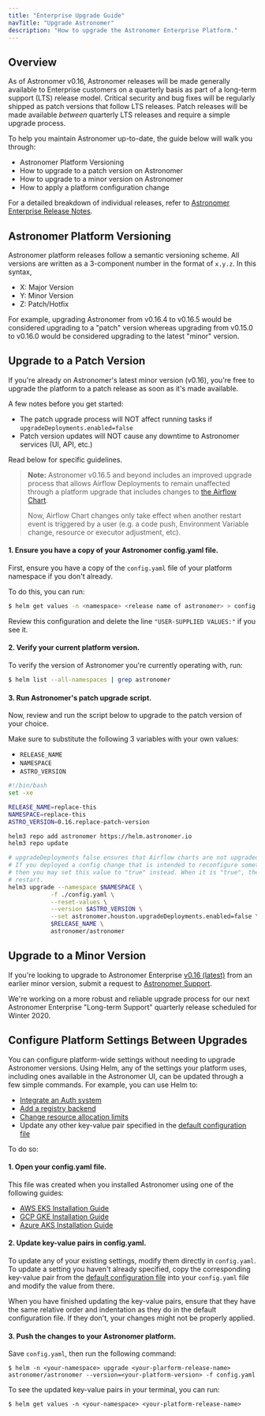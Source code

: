 ```yaml
---
title: "Enterprise Upgrade Guide"
navTitle: "Upgrade Astronomer"
description: "How to upgrade the Astronomer Enterprise Platform."
---
```


## Overview

As of Astronomer v0.16, Astronomer releases will be made generally available to Enterprise customers on a quarterly basis as part of a long-term support (LTS) release model. Critical security and bug fixes will be regularly shipped as patch versions that follow LTS releases. Patch releases will be made available _between_ quarterly LTS releases and require a simple upgrade process.

To help you maintain Astronomer up-to-date, the guide below will walk you through:

- Astronomer Platform Versioning
- How to upgrade to a patch version on Astronomer
- How to upgrade to a minor version on Astronomer
- How to apply a platform configuration change

For a detailed breakdown of individual releases, refer to [Astronomer Enterprise Release Notes](https://www.astronomer.io/docs/enterprise/v0.16/resources/release-notes/).

## Astronomer Platform Versioning

Astronomer platform releases follow a semantic versioning scheme. All versions are written as a 3-component number in the format of `x.y.z`. In this syntax,

- X: Major Version
- Y: Minor Version
- Z: Patch/Hotfix

For example, upgrading Astronomer from v0.16.4 to v0.16.5 would be considered upgrading to a "patch" version whereas upgrading from v0.15.0 to v0.16.0 would be considered upgrading to the latest "minor" version.

## Upgrade to a Patch Version

If you're already on Astronomer's latest minor version (v0.16), you're free to upgrade the platform to a patch release as soon as it's made available.

A few notes before you get started:
- The patch upgrade process will NOT affect running tasks if `upgradeDeployments.enabled=false`
- Patch version updates will NOT cause any downtime to Astronomer services (UI, API, etc.)

Read below for specific guidelines.

> **Note:** Astronomer v0.16.5 and beyond includes an improved upgrade process that allows Airflow Deployments to remain unaffected through a platform upgrade that includes changes to [the Airflow Chart](https://github.com/astronomer/airflow-chart).
>
> Now, Airflow Chart changes only take effect when another restart event is triggered by a user (e.g. a code push, Environment Variable change, resource or executor adjustment, etc).

#### 1. Ensure you have a copy of your Astronomer config.yaml file.

First, ensure you have a copy of the `config.yaml` file of your platform namespace if you don't already.

To do this, you can run:

```sh
$ helm get values -n <namespace> <release name of astronomer> > config.yaml
```

Review this configuration and delete the line `"USER-SUPPLIED VALUES:"` if you see it.

#### 2. Verify your current platform version.

To verify the version of Astronomer you're currently operating with, run:

```sh
$ helm list --all-namespaces | grep astronomer
```

#### 3. Run Astronomer's patch upgrade script.

Now, review and run the script below to upgrade to the patch version of your choice.

Make sure to substitute the following 3 variables with your own values:

- `RELEASE_NAME`
- `NAMESPACE`
- `ASTRO_VERSION`

```sh
#!/bin/bash
set -xe

RELEASE_NAME=replace-this
NAMESPACE=replace-this
ASTRO_VERSION=0.16.replace-patch-version

helm3 repo add astronomer https://helm.astronomer.io
helm3 repo update

# upgradeDeployments false ensures that Airflow charts are not upgraded when this script is ran
# If you deployed a config change that is intended to reconfigure something inside Airflow,
# then you may set this value to "true" instead. When it is "true", then each Airflow chart will
# restart.
helm3 upgrade --namespace $NAMESPACE \
            -f ./config.yaml \
            --reset-values \
            --version $ASTRO_VERSION \
            --set astronomer.houston.upgradeDeployments.enabled=false \
            $RELEASE_NAME \
            astronomer/astronomer
```

## Upgrade to a Minor Version

If you're looking to upgrade to Astronomer Enterprise [v0.16 (latest)](/docs/enterprise/v0.16/resources/release-notes) from an earlier minor version, submit a request to [Astronomer Support](https://support.astronomer.io).

We're working on a more robust and reliable upgrade process for our next Astronomer Enterprise "Long-term Support" quarterly release scheduled for Winter 2020.

## Configure Platform Settings Between Upgrades

You can configure platform-wide settings without needing to upgrade Astronomer versions. Using Helm, any of the settings your platform uses, including ones available in the Astronomer UI, can be updated through a few simple commands. For example, you can use Helm to:

* [Integrate an Auth system](https://www.astronomer.io/docs/enterprise/v0.16/manage-astronomer/integrate-auth-system)
* [Add a registry backend](https://www.astronomer.io/docs/enterprise/v0.16/manage-astronomer/registry-backend)
* [Change resource allocation limits](https://www.astronomer.io/docs/enterprise/v0.16/manage-astronomer/configure-platform-resources)
* Update any other key-value pair specified in the [default configuration file](https://github.com/astronomer/docs/blob/main/enterprise/v0.16/reference/default.yaml)

To do so:

#### 1. Open your config.yaml file.

This file was created when you installed Astronomer using one of the following guides:

* [AWS EKS Installation Guide](https://www.astronomer.io/docs/enterprise/v0.16/install/aws/install-aws-standard#6-configure-your-helm-chart)
* [GCP GKE Installation Guide](https://www.astronomer.io/docs/enterprise/v0.16/install/gcp/install-gcp-standard#7-configure-your-helm-chart)
* [Azure AKS Installation Guide](https://www.astronomer.io/docs/enterprise/v0.16/install/azure/install-azure-standard#6-configure-your-helm-chart)

#### 2. Update key-value pairs in config.yaml.

To update any of your existing settings, modify them directly in `config.yaml`. To update a setting you haven't already specified, copy the corresponding key-value pair from the [default configuration file](https://github.com/astronomer/docs/blob/main/enterprise/v0.16/reference/default.yaml) into your `config.yaml` file and modify the value from there.

When you have finished updating the key-value pairs, ensure that they have the same relative order and indentation as they do in the default configuration file. If they don't, your changes might not be properly applied.

#### 3. Push the changes to your Astronomer platform.

Save `config.yaml`, then run the following command:

```
$ helm -n <your-namespace> upgrade <your-plarform-release-name> astronomer/astronomer --version=<your-platform-version> -f config.yaml
```

To see the updated key-value pairs in your terminal, you can run:

```
$ helm get values -n <your-namespace> <your-platform-release-name>
```
